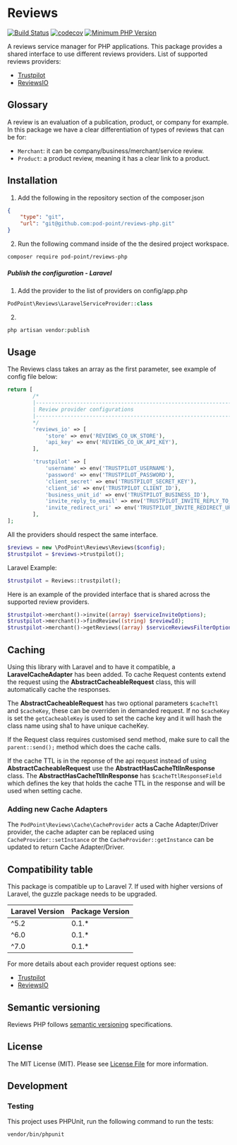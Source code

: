 # Reviews

[![Build Status](https://travis-ci.com/Pod-Point/reviews-php.svg?branch=master)](https://travis-ci.com/Pod-Point/reviews-php)
[![codecov](https://codecov.io/gh/Pod-Point/reviews-php/branch/master/graph/badge.svg)](https://codecov.io/gh/Pod-Point/reviews-php)
[![Minimum PHP Version](https://img.shields.io/badge/php-%3E%3D%207.1-8892BF.svg?style=flat-square)](https://php.net/)

A reviews service manager for PHP applications. This package provides a shared interface to use different reviews providers.
List of supported reviews providers:
 * [Trustpilot](https://trustpilot.com)
 * [ReviewsIO](https://reviews.co.uk/)

## Glossary

A review is an evaluation of a publication, product, or company for example. In this package we have a clear differentiation of types of reviews that can be for:
* `Merchant`: it can be company/business/merchant/service review.
* `Product`: a product review, meaning it has a clear link to a product.

## Installation

 1. Add the following in the repository section of the composer.json
```json
{
    "type": "git",
    "url": "git@github.com:pod-point/reviews-php.git"
}
```
2. Run the following command inside of the the desired project workspace.
```bash
composer require pod-point/reviews-php
```

##### Publish the configuration - Laravel
1. Add the provider to the list of providers on config/app.php
```php
PodPoint\Reviews\LaravelServiceProvider::class

```

2.
```php
php artisan vendor:publish
```

## Usage
The Reviews class takes an array as the first parameter, see example of config file below:
```php
return [
        /*
        |--------------------------------------------------------------------------
        | Review provider configurations
        |--------------------------------------------------------------------------
        */
        'reviews_io' => [
            'store' => env('REVIEWS_CO_UK_STORE'),
            'api_key' => env('REVIEWS_CO_UK_API_KEY'),
        ],

        'trustpilot' => [
            'username' => env('TRUSTPILOT_USERNAME'),
            'password' => env('TRUSTPILOT_PASSWORD'),
            'client_secret' => env('TRUSTPILOT_SECRET_KEY'),
            'client_id' => env('TRUSTPILOT_CLIENT_ID'),
            'business_unit_id' => env('TRUSTPILOT_BUSINESS_ID'),
            'invite_reply_to_email' => env('TRUSTPILOT_INVITE_REPLY_TO_EMAIL'),
            'invite_redirect_uri' => env('TRUSTPILOT_INVITE_REDIRECT_URI')
        ],
];
```

All the providers should respect the same interface.

```php
$reviews = new \PodPoint\Reviews\Reviews($config);
$trustpilot = $reviews->trustpilot();
```
Laravel Example:
```php
$trustpilot = Reviews::trustpilot();
```

Here is an example of the provided interface that is shared across the supported review providers.
```php
$trustpilot->merchant()->invite((array) $serviceInviteOptions);
$trustpilot->merchant()->findReview((string) $reviewId);
$trustpilot->merchant()->getReviews((array) $serviceReviewsFilterOptions);
```

## Caching

Using this library with Laravel and to have it compatible, a **LaravelCacheAdapter** has been added. To cache Request contents extend the request using the **AbstractCacheableRequest** class, this will automatically cache the responses.

The **AbstractCacheableRequest** has two optional parameters ``$cacheTtl`` and ``$cacheKey``, these can be overriden in demanded request. If no ``$cacheKey`` is set the ``getCacheableKey`` is used to set the cache key and it will hash the class name using sha1 to have unique cacheKey. 

If the Request class requires customised send method, make sure to call the ``parent::send();`` method which does the cache calls. 

If the cache TTL is in the reponse of the api request instead of using **AbstractCacheableRequest** use the **AbstractHasCacheTtlInResponse** class. The **AbstractHasCacheTtlInResponse** has ``$cacheTtlResponseField`` which defines the key that holds the cache TTL in the response and will be used when setting cache. 


### Adding new Cache Adapters
The ``PodPoint\Reviews\Cache\CacheProvider`` acts a Cache Adapter/Driver provider, the cache adapter can be replaced using ``CacheProvider::setInstance`` or the ``CacheProvider::getInstance`` can be updated to return Cache Adapter/Driver. 


## Compatibility table
This package is compatible up to Laravel 7. If used with higher versions of Laravel, the guzzle package needs to be upgraded.  

| Laravel Version | Package Version |
| ------------- | ------------- |
| ^5.2  | 0.1.* |
| ^6.0  | 0.1.* |
| ^7.0  | 0.1.* |

For more details about each provider request options see:
 * [Trustpilot](https://github.com/Pod-Point/reviews-php/blob/master/src/Providers/Trustpilot/README.md) 
 * [ReviewsIO](https://github.com/Pod-Point/reviews-php/blob/master/src/Providers/ReviewsIo/README.md) 

## Semantic versioning
Reviews PHP follows [semantic versioning](https://semver.org/) specifications.

## License
The MIT License (MIT). Please see [License File](https://github.com/Pod-Point/reviews-php/LICENCE) for more information.

## Development
### Testing

This project uses PHPUnit, run the following command to run the tests:
```bash
vendor/bin/phpunit
```
